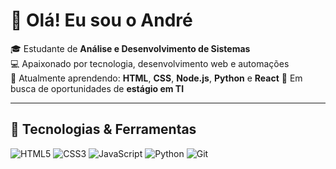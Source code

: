 # 👋 Olá! Eu sou o André

🎓 Estudante de **Análise e Desenvolvimento de Sistemas**  
💻 Apaixonado por tecnologia, desenvolvimento web e automações  
🌱 Atualmente aprendendo: **HTML**, **CSS**, **Node.js**, **Python** e **React**
📌 Em busca de oportunidades de **estágio em TI**

---

## 🚀 Tecnologias & Ferramentas

![HTML5](https://img.shields.io/badge/-HTML5-E34F26?logo=html5&logoColor=fff&style=flat)
![CSS3](https://img.shields.io/badge/-CSS3-1572B6?logo=css3&logoColor=fff&style=flat)
![JavaScript](https://img.shields.io/badge/-JavaScript-F7DF1E?logo=javascript&logoColor=000&style=flat)
![Python](https://img.shields.io/badge/-Python-3776AB?logo=python&logoColor=fff&style=flat)
![Git](https://img.shields.io/badge/-Git-F05032?logo=git&logoColor=fff&style=flat)
